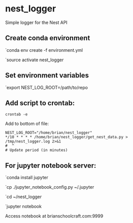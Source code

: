# nest_logger
Simple logger for the Nest API

## Create conda environment
`conda env create -f environment.yml

`source activate nest_logger

## Set environment variables
`export NEST_LOG_ROOT=/path/to/repo


## Add script to crontab:

`crontab -e`

Add to bottom of file:

```
NEST_LOG_ROOT="/home/brian/nest_logger"
*/10 * * * * /home/brian/nest_logger/get_nest_data.py > /tmp/nest_logger.log 2>&1
#  ^
# Update period (in minutes)
```

## For jupyter notebook server:
`conda install jupyter

`cp ./jupyter_notebook_config.py ~/.jupyter

`cd ~/nest_logger

`jupyter notebook


Access notebook at brianschoolcraft.com:9999
